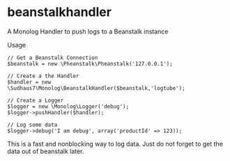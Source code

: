 # beanstalkhandler
A Monolog Handler to push logs to a Beanstalk instance


Usage

```
// Get a Beanstalk Connection
$beanstalk = new \Pheanstalk\Pheanstalk('127.0.0.1');

// Create a the Handler
$handler = new \Sudhaus7\Monolog\BeanstalkHandler($beanstalk,'logtube');

// Create a Logger
$logger = new \Monolog\Logger('debug');
$logger->pushHandler($handler);

// Log some data
$logger->debug('I am debug', array('productId' => 123));

```
This is a fast and nonblocking way to log data. Just do not forget to get the data out of beanstalk later.
